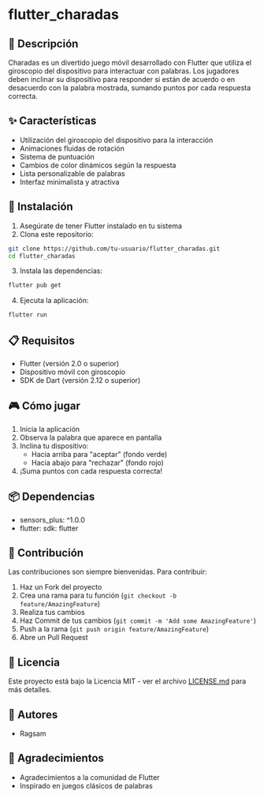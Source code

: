 # flutter_charadas

## 📱 Descripción

Charadas es un divertido juego móvil desarrollado con Flutter que utiliza el giroscopio del dispositivo para interactuar con palabras. Los jugadores deben inclinar su dispositivo para responder si están de acuerdo o en desacuerdo con la palabra mostrada, sumando puntos por cada respuesta correcta.

## ✨ Características

- Utilización del giroscopio del dispositivo para la interacción
- Animaciones fluidas de rotación
- Sistema de puntuación
- Cambios de color dinámicos según la respuesta
- Lista personalizable de palabras
- Interfaz minimalista y atractiva

## 🚀 Instalación

1. Asegúrate de tener Flutter instalado en tu sistema
2. Clona este repositorio:

```bash
git clone https://github.com/tu-usuario/flutter_charadas.git
cd flutter_charadas
```

3. Instala las dependencias:

```bash
flutter pub get
```

4. Ejecuta la aplicación:

```bash
flutter run
```

## 📋 Requisitos

- Flutter (versión 2.0 o superior)
- Dispositivo móvil con giroscopio
- SDK de Dart (versión 2.12 o superior)

## 🎮 Cómo jugar

1. Inicia la aplicación
2. Observa la palabra que aparece en pantalla
3. Inclina tu dispositivo:
   - Hacia arriba para "aceptar" (fondo verde)
   - Hacia abajo para "rechazar" (fondo rojo)
4. ¡Suma puntos con cada respuesta correcta!

## 📦 Dependencias

- sensors_plus: ^1.0.0
- flutter: sdk: flutter

## 🤝 Contribución

Las contribuciones son siempre bienvenidas. Para contribuir:

1. Haz un Fork del proyecto
2. Crea una rama para tu función (`git checkout -b feature/AmazingFeature`)
3. Realiza tus cambios
4. Haz Commit de tus cambios (`git commit -m 'Add some AmazingFeature'`)
5. Push a la rama (`git push origin feature/AmazingFeature`)
6. Abre un Pull Request

## 📄 Licencia

Este proyecto está bajo la Licencia MIT - ver el archivo [LICENSE.md](LICENSE.md) para más detalles.

## 👥 Autores

- Ragsam

## 🙏 Agradecimientos

- Agradecimientos a la comunidad de Flutter
- Inspirado en juegos clásicos de palabras
